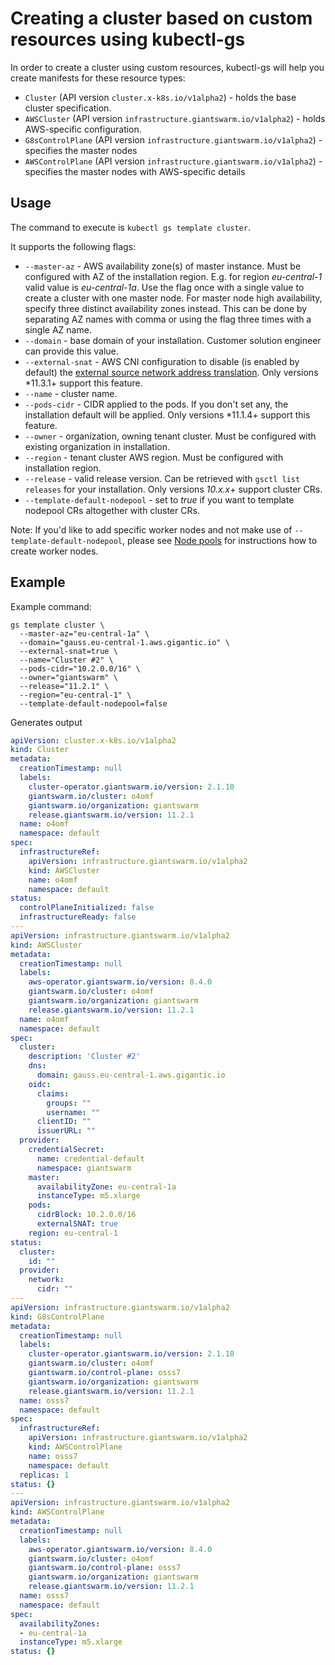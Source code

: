 # Creating a cluster based on custom resources using kubectl-gs

In order to create a cluster using custom resources, kubectl-gs will help you create manifests for these resource types:

- `Cluster` (API version `cluster.x-k8s.io/v1alpha2`) - holds the base cluster specification.
- `AWSCluster` (API version `infrastructure.giantswarm.io/v1alpha2`) - holds AWS-specific configuration.
- `G8sControlPlane` (API version `infrastructure.giantswarm.io/v1alpha2`) - specifies the master nodes
- `AWSControlPlane` (API version `infrastructure.giantswarm.io/v1alpha2`) - specifies the master nodes with AWS-specific details

## Usage

The command to execute is `kubectl gs template cluster`.

It supports the following flags:

  - `--master-az` - AWS availability zone(s) of master instance.
    Must be configured with AZ of the installation region. E.g. for region *eu-central-1* valid value is *eu-central-1a*.
    Use the flag once with a single value to create a cluster with one master node. For master node high availability,
    specify three distinct availability zones instead. This can be done by separating AZ names with comma or using the flag
    three times with a single AZ name.
  - `--domain`  - base domain of your installation. Customer solution engineer can provide this value.
  - `--external-snat` - AWS CNI configuration to disable (is enabled by default) the [external source network address translation](https://docs.aws.amazon.com/eks/latest/userguide/external-snat.html). Only versions *11.3.1+ support this feature.
  - `--name` - cluster name.
  - `--pods-cidr` - CIDR applied to the pods. If you don't set any, the installation default will be applied. Only versions *11.1.4+ support this feature.
  - `--owner` - organization, owning tenant cluster. Must be configured with existing organization in installation.
  - `--region` - tenant cluster AWS region. Must be configured with installation region.
  - `--release` - valid release version.
    Can be retrieved with `gsctl list releases` for your installation. Only versions *10.x.x*+ support cluster CRs.
  - `--template-default-nodepool` - set to *true* if you want to template nodepool CRs altogether with cluster CRs.

Note: If you'd like to add specific worker nodes and not make use of `--template-default-nodepool`, please see [Node pools](https://github.com/giantswarm/kubectl-gs/blob/master/docs/template-nodepool-cr.md) for instructions how to create worker nodes.


## Example

Example command:

```
gs template cluster \
  --master-az="eu-central-1a" \
  --domain="gauss.eu-central-1.aws.gigantic.io" \
  --external-snat=true \
  --name="Cluster #2" \
  --pods-cidr="10.2.0.0/16" \
  --owner="giantswarm" \
  --release="11.2.1" \
  --region="eu-central-1" \
  --template-default-nodepool=false
```

Generates output

```yaml
apiVersion: cluster.x-k8s.io/v1alpha2
kind: Cluster
metadata:
  creationTimestamp: null
  labels:
    cluster-operator.giantswarm.io/version: 2.1.10
    giantswarm.io/cluster: o4omf
    giantswarm.io/organization: giantswarm
    release.giantswarm.io/version: 11.2.1
  name: o4omf
  namespace: default
spec:
  infrastructureRef:
    apiVersion: infrastructure.giantswarm.io/v1alpha2
    kind: AWSCluster
    name: o4omf
    namespace: default
status:
  controlPlaneInitialized: false
  infrastructureReady: false
---
apiVersion: infrastructure.giantswarm.io/v1alpha2
kind: AWSCluster
metadata:
  creationTimestamp: null
  labels:
    aws-operator.giantswarm.io/version: 8.4.0
    giantswarm.io/cluster: o4omf
    giantswarm.io/organization: giantswarm
    release.giantswarm.io/version: 11.2.1
  name: o4omf
  namespace: default
spec:
  cluster:
    description: 'Cluster #2'
    dns:
      domain: gauss.eu-central-1.aws.gigantic.io
    oidc:
      claims:
        groups: ""
        username: ""
      clientID: ""
      issuerURL: ""
  provider:
    credentialSecret:
      name: credential-default
      namespace: giantswarm
    master:
      availabilityZone: eu-central-1a
      instanceType: m5.xlarge
    pods:
      cidrBlock: 10.2.0.0/16
      externalSNAT: true
    region: eu-central-1
status:
  cluster:
    id: ""
  provider:
    network:
      cidr: ""
---
apiVersion: infrastructure.giantswarm.io/v1alpha2
kind: G8sControlPlane
metadata:
  creationTimestamp: null
  labels:
    cluster-operator.giantswarm.io/version: 2.1.10
    giantswarm.io/cluster: o4omf
    giantswarm.io/control-plane: osss7
    giantswarm.io/organization: giantswarm
    release.giantswarm.io/version: 11.2.1
  name: osss7
  namespace: default
spec:
  infrastructureRef:
    apiVersion: infrastructure.giantswarm.io/v1alpha2
    kind: AWSControlPlane
    name: osss7
    namespace: default
  replicas: 1
status: {}
---
apiVersion: infrastructure.giantswarm.io/v1alpha2
kind: AWSControlPlane
metadata:
  creationTimestamp: null
  labels:
    aws-operator.giantswarm.io/version: 8.4.0
    giantswarm.io/cluster: o4omf
    giantswarm.io/control-plane: osss7
    giantswarm.io/organization: giantswarm
    release.giantswarm.io/version: 11.2.1
  name: osss7
  namespace: default
spec:
  availabilityZones:
  - eu-central-1a
  instanceType: m5.xlarge
status: {}
```
